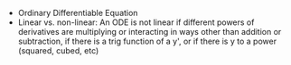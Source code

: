 - Ordinary Differentiable Equation 
- Linear vs. non-linear: An ODE is not linear if different powers of derivatives are multiplying or interacting in ways other than addition or subtraction, if there is a trig function of a y', or if there is y to a power (squared, cubed, etc)